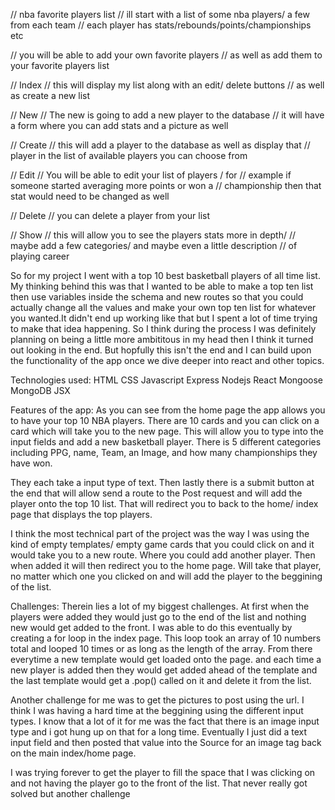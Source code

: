 // nba favorite players list
// ill start with a list of some nba players/ a few from each team
// each player has stats/rebounds/points/championships etc

// you will be able to add your own favorite players
// as well as add them to your favorite players list

// Index
// this will display my list along with an edit/ delete buttons
// as well as create a new list

// New
// The new is going to add a new player to the database
// it will have a form where you can add stats and a picture as well

// Create
// this will add a player to the database as well as display that
// player in the list of available players you can choose from

// Edit
// You will be able to edit your list of players / for
// example if someone started averaging more points or won a
// championship then that stat would need to be changed as well

// Delete
// you can delete a player from your list

// Show
// this will allow you to see the players stats more in depth/
// maybe add a few categories/ and maybe even a little description
// of playing career




So for my project I went with a top 10 best basketball players of all time list. My thinking behind this was that I wanted to be able to make a top ten list then use variables inside the schema and new routes so that you could actually change all the values and make your own top ten list for whatever you wanted.It didn't end up working like that but I spent a lot of time trying to make that idea happening. So I think during the process I was definitely planning on being a little more ambititous in my head then I think it turned out looking in the end. But hopfully this isn't the end and I can build upon the functionality of the app once we dive deeper into react and other topics.

Technologies used:
HTML
CSS
Javascript
Express
Nodejs
React
Mongoose
MongoDB
JSX

Features of the app:
As you can see from the home page the app allows you to have your top 10 NBA players. There are 10 cards and you can click on a card which will take you to the new page. This will allow you to type into the input fields and add a new basketball player. There is 5 different categories including PPG, name, Team, an Image, and how many championships they have won. 

They each take a input type of text. Then lastly there is a submit button at the end that will allow send a route to the Post request and will add the player onto the top 10 list. That will redirect you to back to the home/ index page that displays the top players.

I think the most technical part of the project was the way I was using the kind of empty templates/ empty game cards that you could click on and it would take you to a new route. Where you could add another player. Then when added it will then redirect you to the home page. Will take that player, no matter which one you clicked on and will add the player to the beggining of the list.


Challenges:
Therein lies a lot of my biggest challenges. At first when the players were added they would just go to the end of the list and nothing new would get added to the front. I was able to do this eventually by creating a for loop in the index page. This loop took an array of 10 numbers total and looped 10 times or as long as the length of the array. From there everytime a new template would get loaded onto the page. and each time a new player is added then they would get added ahead of the template and the last template would get a .pop() called on it and delete it from the list.

Another challenge for me was to get the pictures to post using the url. I think I was having a hard time at the beggining using the different input types. I know that a lot of it for me was the fact that there is an image input type and i got hung up on that for a long time. Eventually I just did a text input field and then posted that value into the Source for an image tag back on the main index/home page.


 I was trying forever to get the player to fill the space that I was clicking on and not having the player go to the front of the list. That never really got solved but another challenge


